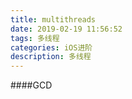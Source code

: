 ```yaml
---
title: multithreads
date: 2019-02-19 11:56:52
tags: 多线程
categories: iOS进阶
description: 多线程
---
```


####GCD

